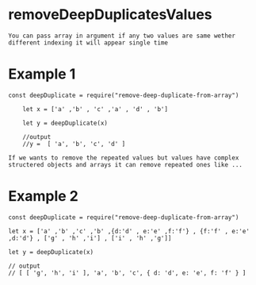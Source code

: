 #  removeDeepDuplicatesValues

`You can pass array in argument if any two values are same wether different indexing it will appear single time`


# Example 1

```
const deepDuplicate = require("remove-deep-duplicate-from-array")

    let x = ['a' ,'b' , 'c' ,'a' , 'd' , 'b']

    let y = deepDuplicate(x)

    //output
    //y =  [ 'a', 'b', 'c', 'd' ]  

```
`If we wants to remove the repeated values but values have complex structered objects and arrays it can remove repeated ones like ... `
# Example 2
```
const deepDuplicate = require("remove-deep-duplicate-from-array")

let x = ['a' ,'b' ,'c' ,'b' ,{d:'d' , e:'e' ,f:'f'} , {f:'f' , e:'e' ,d:'d'} , ['g' , 'h' ,'i'] , ['i' , 'h' ,'g']]

let y = deepDuplicate(x)

// output
// [ [ 'g', 'h', 'i' ], 'a', 'b', 'c', { d: 'd', e: 'e', f: 'f' } ] 

```